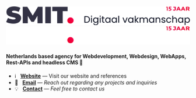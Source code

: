 ![Smitnet Logo](./assets/smit-dark-long-15-jaar.svg#gh-dark-mode-only)
![Smitnet Logo](./assets/smit-light-long-15-jaar.svg#gh-light-mode-only)



#### Netherlands based agency for Webdevelopment, Webdesign, WebApps, Rest-APIs and headless CMS  👋


* ℹ️ &nbsp; **[Website](https://smit.net)** — Visit our website and references
* 📩 &nbsp; **[Email](mailto:support@smit.net)** — _Reach out regarding any projects and inquiries_
* 💡 &nbsp; **[Contact](https://smit.net/contact)** — _Feel free to contact us_
